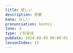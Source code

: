 ```yaml
---
title: 欲しい
description: 想要
kana: ほしい
pronunciation: hoshii
tone: ②
type: イ形容词
pubDate: 2024-09-09 00:00:01
lessonIndex: 13
---
```

